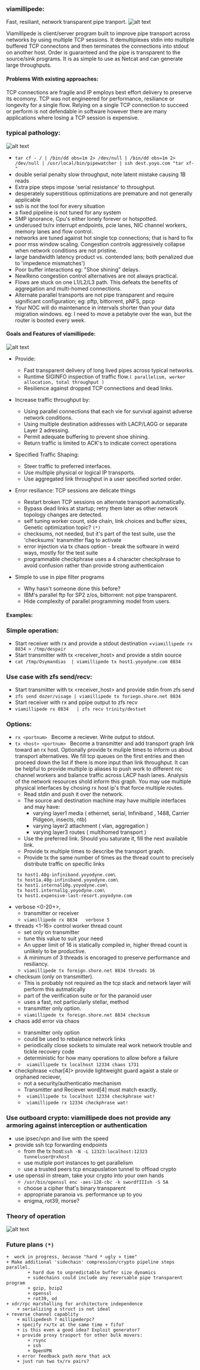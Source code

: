 ### viamillipede:
Fast, resiliant, network transparent pipe tranport. 
![alt text](newetop.svg "parallelize traffic")

Viamillipede is client/server program built to improve pipe transport across networks by using multiple TCP sessions. It demultiplexes stdin into multiple buffered TCP connectons and then terminates the connections into stdout on another host. Order is guaranteed and the pipe is transparent to the source/sink programs. It is as simple to use as Netcat and can generate large throughputs.

#### Problems With existing approaches:
TCP connections are fragile and IP employs best effort delivery to preserve its ecomony.  TCP was not engineered for performance, resiliance or longevity for a single flow.  Relying on a single TCP connection to succeed or perform is not defendable in software however there are many applications where losing a TCP session is expensive.

### typical pathology:
![alt text](series_is_trouble.svg "serialized operations show resistance")
 + ```tar cf - / | /bin/dd obs=1m 2> /dev/null | /bin/dd obs=1m 2> /dev/null | /usr/local/bin/pipewatcher | ssh dest.yoyo.com "tar xf- "```
 + double serial penalty slow throughput, note latent mistake causing 1B reads
 + Extra pipe steps impose 'serial resistance' to throughput.
 + desperately superstitious optimizations are premature and not generally applicable
 + ssh is not the tool for every situation 
 + a fixed pipeline is not tuned for any system
 + SMP ignorance, Cpu's either lonely forever or hotspotted.
 + underused tx/rx interrupt endpoints, pcie lanes, NIC channel workers, memory lanes and flow control.
 + networks are tuned against hot single tcp connections; that is hard to fix
 + poor mss window scaling. Congestion controls aggressively collapse when network conditions are not pristine.
 + large bandwidth latency product vs. contended lans; both penalized due to 'impedence mismatches') 
 + Poor buffer interactions eg: "Shoe shining" delays. 
 + NewReno congestion control alternatives are not always practical.
 + Flows are stuck on one L1/L2/L3 path.  This defeats the benefits of aggregation and multi-homed connections.
 + Alternate parallel transports are not pipe transparent and require significant configuration; eg: pftp, bittorrent, pNFS, ppcp
 + Your NOC will do maintenance in intervals shorter than your data migration windows. eg: I need to move a petabyte over the wan, but the router is booted every week. 

#### Goals and Features of viamillipede:
![alt text](parallel.svg "parallel")
+ Provide:
     + Fast transparent delivery of long lived pipes across typical networks.
     + Runtime SIGINFO inspection of traffic flow.`( parallelism, worker allocation, total throughput )`
     + Resilience against dropped TCP connections and dead links.
+ Increase traffic throughput by:
	+ Using parallel connections that each vie for survival against adverse network conditions.
	+ Using multiple destination addresses with LACP/LAGG or separate Layer 2 adressing.
	+ Permit adequate buffering to prevent shoe shining. 
	+ Return traffic is limited to ACK's to indicate correct operations
+ Specified Traffic Shaping:
     + Steer traffic to preferred interfaces.
     + Use multiple physical or logical IP transports.
     + Use aggregated link throughput in a user specified sorted order.

+ Error resiliance: TCP sessions are delicate things
     + Restart broken TCP sessions on alternate transport automatically. 
     + Bypass dead links at startup; retry them later as other network topology changes are detected.
     + self tuning worker count, side chain, link choices and buffer sizes, Genetic optimization topic? `(*)`
     + checksums, not needed, but it's part of the test suite, use the 'checksums' transmitter flag to activate
     + error injection via tx chaos <seed> option - break the software in weird ways,  mostly for the test suite
     + programmable checkphrase  uses a 4 character checkphrase to avoid confusion rather than provide strong authenticaion

+ Simple to use in pipe filter programs
     + Why hasn't someone done this before? 
     + IBM's parallel ftp for SP2 z/os, bittorrent: not pipe transparent. 
     + Hide complexity of parallel programming model from users.

#### Examples:

### Simple operation:
+ Start receiver with rx <portnum> and provide a stdout destination 
+``` viamillipede rx 8834 > /tmp/despair  ```
+ Start transmitter with  tx <receiver_host> <portnum> and provide a stdin source
+ ``` cat /tmp/Osymandias  | viamillipede tx host1.yoyodyne.com 8834  ```
	     
### Use case with zfs send/recv:
+ Start transmitter with  tx <receiver_host> <portnum>  and provide stdin from zfs send	
+ ``` zfs send dozer/visage | viamillipede tx foriegn.shore.net 8834  ```
+ Start receiver  with rx <portnum>  and ppipe output to zfs recv
+ ``` viamillipede rx 8834   | zfs recv trinity/destset ```
	
### Options:
+ `rx <portnum> ` Become a reciever. Write output to stdout. 
+ `tx <host> <portnum> ` Become a transmitter and add transport graph link toward an rx host.  Optionally provide tx muliple times to inform us about transport alternatives. We fill tcp queues on the first entries and then proceed down the list if there is more input than link throughput.  It can be helpful to provide multiple ip aliases to push work to different nic channel workers and balance traffic across LACP hash lanes. Analysis of the network resources shold inform this graph. You may use multiple physical interfaces by chosing rx host ip's that force multiple routes.
	+ Read stdin and push it over the network. 
	+ The source and destination machine may have multiple interfaces and may have:
		+ varying layer1 media ( ethernet, serial, Infiniband , 1488, Carrier Pidgeon, insects, ntb)
		+ varying layer2 attachment ( vlan, aggregation )
		+ varying layer3 routes ( multihomed transport )
	+ Use the preferred link.  Should you saturate it,  fill the next available link.
	+ Provide tx multiple times to describe the transport graph.
	+ Provide tx the same number of times as the thread count to precisely distribute traffic on specific links
``` viamillipede \
	tx host1.40g-infiniband.yoyodyne.com\
	tx host1a.40g-infiniband.yoyodyne.com\
	tx host1.internal10g.yoyodyne.com\
	tx host1.internal1g.yoyodyne.com\
	tx host1.expensive-last-resort.yoyodyne.com

```
+ verbose  <0-20+>, 
	+ transmitter or receiver
	+ ``` viamillipede rx 8834   verbose 5 ```
+ threads <1-16> control worker thread count 
	+ set only on transmitter
	+ tune this value to suit your need
	+ An upper limit of 16 is statically compiled in, higher thread count is unlikely to be productive. 
	+ A minimum of 3 threads is encoraged to preserve performance and resiliancy. 
	+ ``` viamillipede tx foreign.shore.net 8834 threads 16 ```
+ checksum (only on transmitter). 
	+ This is probably not required as the tcp stack and network layer will perform this autmatically
	+ part of the verification suite or for the paranoid user
	+ uses a fast, not particularly stellar, method
	+ transmitter only option.
	+ ``` viamillipede tx foreign.shore.net 8834 checksum ```
+ chaos <clock divider> add error via chaos
	+ transmitter only option
	+ could be used to rebalance network links
	+ periodically close sockets to simulate real work network trouble  and tickle recovery code
	+ deterministic for how many operations to allow before a failure
	+ ``` viamillipede tx localhost 12334 chaos 1731```
+ checkphrase <char[4]> provide lightweight guard agaist a stale or orphaned reciever,
	+ not a security/authenticatio mechanism
	+ Transmitter and Reciever word[4] must match exactly.
	+ ``` viamillipede tx localhost 12334 checkphrase wat!```
	+ ``` viamillipede rx 12334 checkphrase wat!```


### Use outboard crypto: viamillipede does not provide any armoring against interception or authentication
+ use ipsec/vpn and live with the speed
+ provide ssh tcp forwarding endpoints
	+ from the tx host:` ssh -N -L 12323:localhost:12323 tunneluser@rxhost `
	+ use mutiple port instances to  get parallelism
	* use a trusted peers tcp encapuslation tunnel to offload crypto
+ use openssl in  stream, take your crypto into your own hands
	+ ` /usr/bin/openssl enc -aes-128-cbc -k swordfIIIsh -S 5A  `
	+ choose a cipher that's binary transparent  
	+ appropriate  paranoia vs. performance up to you
	+ enigma, rot39, morse?
### Theory of operation
![alt text](theory_operation_viamillipede.svg "theory of operation")
### Future plans  `(*)` 
	+  work in progress, because "hard * ugly > time"
	+ Make additional 'sidechain' compression/crypto pipeline steps parallel.
     		+ hard due to unpredictable buffer size dynamics
        	+ sidechains could include any reversable pipe transparent program
        	+ gzip, bzip2
        	+ openssl
        	+ rot39, od
	+ xdr/rpc marshalling for architecture independence
 		+ serializing a struct is not ideal
	+ reverse channel capablity 
		+ millipedesh ? millipederpc?
		+ specify rx/tx at the same time + fifo?
		+ is this even a good idea? Exploit generator?
		+ provide proxy trasport for other bulk movers: 
			+ rsync 
			+ ssh 
			+ OpenVPN
		+ error feedback path more that ack
		+ just run two tx/rx pairs?

